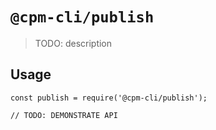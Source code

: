 # `@cpm-cli/publish`

> TODO: description

## Usage

```
const publish = require('@cpm-cli/publish');

// TODO: DEMONSTRATE API
```
